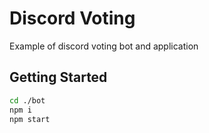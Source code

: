 # Discord Voting

Example of discord voting bot and application

## Getting Started

```bash
cd ./bot
npm i
npm start
```
